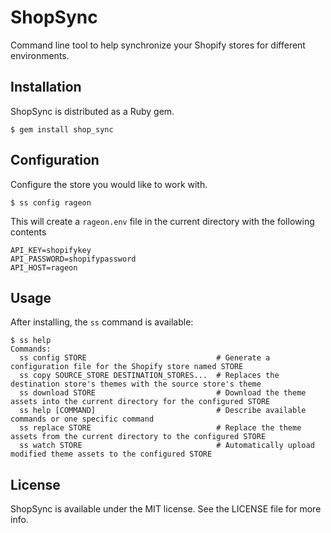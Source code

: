 # ShopSync

Command line tool to help synchronize your Shopify stores for different environments.

## Installation

ShopSync is distributed as a Ruby gem.

```
$ gem install shop_sync
```

## Configuration

Configure the store you would like to work with.

```
$ ss config rageon
```

This will create a `rageon.env` file in the current directory with the following contents

```
API_KEY=shopifykey
API_PASSWORD=shopifypassword
API_HOST=rageon
```

## Usage

After installing, the `ss` command is available:

```
$ ss help
Commands:
  ss config STORE                             # Generate a configuration file for the Shopify store named STORE
  ss copy SOURCE_STORE DESTINATION_STORES...  # Replaces the destination store's themes with the source store's theme
  ss download STORE                           # Download the theme assets into the current directory for the configured STORE
  ss help [COMMAND]                           # Describe available commands or one specific command
  ss replace STORE                            # Replace the theme assets from the current directory to the configured STORE
  ss watch STORE                              # Automatically upload modified theme assets to the configured STORE
```

## License

ShopSync is available under the MIT license. See the LICENSE file for more info.

